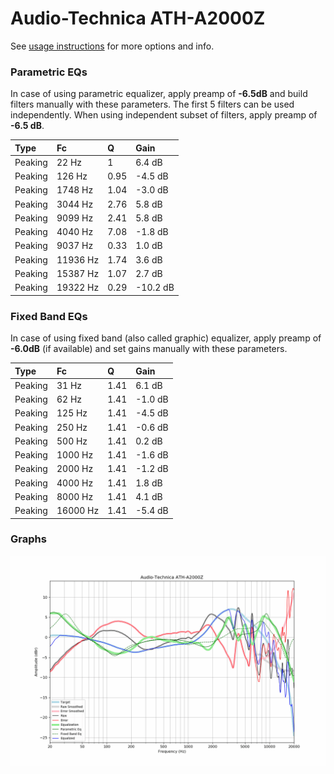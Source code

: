 # Audio-Technica ATH-A2000Z
See [usage instructions](https://github.com/jaakkopasanen/AutoEq#usage) for more options and info.

### Parametric EQs
In case of using parametric equalizer, apply preamp of **-6.5dB** and build filters manually
with these parameters. The first 5 filters can be used independently.
When using independent subset of filters, apply preamp of **-6.5 dB**.

| Type    | Fc       |    Q | Gain     |
|:--------|:---------|:-----|:---------|
| Peaking | 22 Hz    | 1    | 6.4 dB   |
| Peaking | 126 Hz   | 0.95 | -4.5 dB  |
| Peaking | 1748 Hz  | 1.04 | -3.0 dB  |
| Peaking | 3044 Hz  | 2.76 | 5.8 dB   |
| Peaking | 9099 Hz  | 2.41 | 5.8 dB   |
| Peaking | 4040 Hz  | 7.08 | -1.8 dB  |
| Peaking | 9037 Hz  | 0.33 | 1.0 dB   |
| Peaking | 11936 Hz | 1.74 | 3.6 dB   |
| Peaking | 15387 Hz | 1.07 | 2.7 dB   |
| Peaking | 19322 Hz | 0.29 | -10.2 dB |

### Fixed Band EQs
In case of using fixed band (also called graphic) equalizer, apply preamp of **-6.0dB**
(if available) and set gains manually with these parameters.

| Type    | Fc       |    Q | Gain    |
|:--------|:---------|:-----|:--------|
| Peaking | 31 Hz    | 1.41 | 6.1 dB  |
| Peaking | 62 Hz    | 1.41 | -1.0 dB |
| Peaking | 125 Hz   | 1.41 | -4.5 dB |
| Peaking | 250 Hz   | 1.41 | -0.6 dB |
| Peaking | 500 Hz   | 1.41 | 0.2 dB  |
| Peaking | 1000 Hz  | 1.41 | -1.6 dB |
| Peaking | 2000 Hz  | 1.41 | -1.2 dB |
| Peaking | 4000 Hz  | 1.41 | 1.8 dB  |
| Peaking | 8000 Hz  | 1.41 | 4.1 dB  |
| Peaking | 16000 Hz | 1.41 | -5.4 dB |

### Graphs
![](./Audio-Technica%20ATH-A2000Z.png)